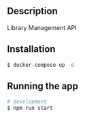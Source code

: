 ## Description

Library Management API

## Installation

```bash
$ docker-compose up -d
```

## Running the app

```bash
# development
$ npm run start
```

